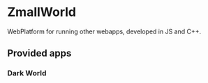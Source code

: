 # ZmallWorld
WebPlatform for running other webapps, developed in JS and C++.

## Provided apps

### Dark World
